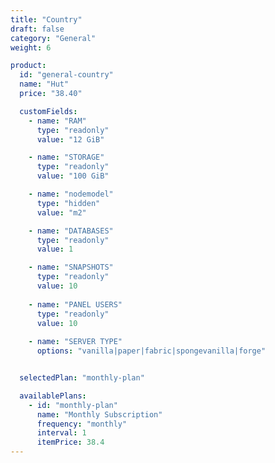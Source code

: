 ```yaml
---
title: "Country"
draft: false
category: "General"
weight: 6

product:
  id: "general-country"
  name: "Hut"
  price: "38.40"

  customFields:
    - name: "RAM"
      type: "readonly"
      value: "12 GiB"

    - name: "STORAGE"
      type: "readonly"
      value: "100 GiB"

    - name: "nodemodel"
      type: "hidden"
      value: "m2"

    - name: "DATABASES"
      type: "readonly"
      value: 1

    - name: "SNAPSHOTS"
      type: "readonly"
      value: 10
      
    - name: "PANEL USERS"
      type: "readonly"
      value: 10
      
    - name: "SERVER TYPE"
      options: "vanilla|paper|fabric|spongevanilla|forge"


  selectedPlan: "monthly-plan"

  availablePlans:
    - id: "monthly-plan"
      name: "Monthly Subscription"
      frequency: "monthly"
      interval: 1
      itemPrice: 38.4
---
```

